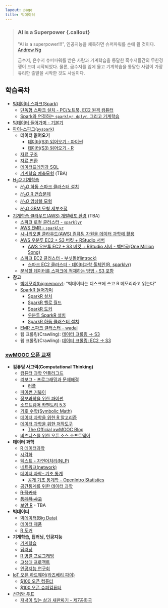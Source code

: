 ```yaml
---
layout: page
title: 빅데이터
---
```


> ### AI is a Superpower {.callout}
>
> "AI is a superpower!!!", 인공지능을 체득하면 슈퍼파워를 손에 쥘 것이다. [Andrew Ng](https://twitter.com/andrewyng/status/728986380638916609)
>
> 금수저, 은수저 슈퍼파워를 받은 사람과 기계학습을 통달한 흑수저들간의 무한경쟁이 드뎌 시작되었다. 물론, 
> 금수저를 입에 물고 기계학습을 통달한 사람이 가장 유리한 출발을 시작한 것도 사실이다.


## 학습목차 

- [빅데이터 스파크(Spark)](bigdata-spark-mooc.html)
    + [단독형 스파크 설치 - PC/노트북, EC2 원격 컴퓨터](ds-sparklyr.html) 
    + [Spark와 연결하는 `sparklyr`, `dplyr`, 그리고 기계학습](ml-sparklyr.html)
- [빅데이터 들어가며 - 기본기](bigdata-pyspark-prerequisite.html)
- [파이-스파크(`pyspark`)](bigdata-pyspark.html)
    + **데이터 읽어오기**
        + [데이터(S3) 읽어오기 - 파이썬](bigdata-pyspark-read-data.html)
        + [데이터(S3) 읽어오기 - R](bigdata-sparklyr-read-data.html)
    + [자료 구조](bigdata-pyspark-data-structure.html)
    + [자료 변환](bigdata-pyspark-data-transformation.html)
    + [데이터프레임과 SQL](bigdata-pyspark-dataframe-sql.html)
    + [기계학습 예측모형](bigdata-pyspark-predictive-model.html) (TBA)
- [$H_2 O$ 기계학습](h20-arch.html)
    + [$H_2 O$ 하둡 스파크 클러스터 설치](ds-h2o-spark-hadoop.html)    
    + [$H_2 O$ R 연습문제](h2o-r-exercise.html)
    + [$H_2 O$ 앙상블 모형](h2o-ensemble-higgs.html)
    + [$H_2 O$ GBM 모형 세부조정](h2o-gbm-titanic.html)
- [기계학습 클라우드(AWS) 개발배포 환경](ml-aws-spark.html) (TBA)
    + [스파크 로컬 클러스터 - `sparklyr`](bigdata-local-sparklyr.html)
    + [AWS EMR - `sparklyr`](bigdata-aws-emr.html)
    + [시나리오별 클라우드(AWS) 컴퓨팅 자원을 데이터 과학에 활용](ml-aws-from-pc.html)
    + [AWS 우분투 EC2 + S3 버킷 + RStudio 서버](ds-aws-rstudio-server.html)
        + [AWS 우분투 EC2 + S3 버킷 + RStudio 서버 - 백만곡(One Million Song)](bigdata-ec2-s3-million-song.html)
    + [스파크 EC2 클러스터 - 부싯돌(flintrock)](ml-aws-ec2-flintrock.html)
        - [스파크 EC2 클러스터 - 데이터과학 툴체인(R, sparklyr)](ml-aws-ec2-flintrock-sparklyr.html)
    + [분석할 데이터를 스파크에 적재하는 방법 - S3 포함](ml-ec2-s3.html)
- **참고**
    - [빅메모리(bigmemory)](bigdata-bigmemeory.html): "빅데이터는 디스크에 쓰고 R 메모리라고 읽는다"
    - [SparkR 들어가며](sparkr-intro.html)
        - [SparkR 설치](spark-hadoop-install.html)
        - [SparkR 헬로 월드](sparkr-hello-world.html)
        - [SparkR 도커](sparkr-docker.html)
        - [우분투 SparkR 설치](sparkr-ubuntu.html)
        - [SparkR 하둡 클러스터 설치](ds-spark-hadoop-install.html)
    - [EMR 스파크 클러스터 - wadal](ml-emr-wadal.html)
    - 웹 크롤링(Crawling): [데이터 크롤링 &rarr; S3](ml-crawling-s3.html)
    - 웹 크롤링(Crawling): [데이터 크롤링: EC2 &rarr; S3](ml-crawling-ec2-s3.html)

### [xwMOOC 오픈 교재](https://statkclee.github.io/xwMOOC/)

- **컴퓨팅 사고력(Computational Thinking)**
    - [컴퓨터 과학 언플러그드](http://statkclee.github.io/unplugged)  
    - [리보그 - 프로그래밍과 문제해결](https://statkclee.github.io/code-perspectives/)  
         - [러플](http://statkclee.github.io/rur-ple/)  
    - [파이썬 거북이](http://swcarpentry.github.io/python-novice-turtles/index-kr.html)  
    - [정보과학을 위한 파이썬](https://statkclee.github.io/pythonlearn-kr/)  
    - [소프트웨어 카펜트리 5.3](http://statkclee.github.io/swcarpentry-version-5-3-new/)
    - [기호 수학(Symbolic Math)](https://statkclee.github.io/symbolic-math/)
    - [데이터 과학을 위한 R 알고리즘](https://statkclee.github.io/r-algorithm/)
    - [데이터 과학을 위한 저작도구](https://statkclee.github.io/ds-authoring/)
        - [The Official xwMOOC Blog](https://xwmooc.netlify.com/)
    - [비즈니스를 위한 오픈 소스 소프트웨어](http://statkclee.github.io/open-source-for-business/)
- **데이터 과학**
    - [R 데이터과학](https://statkclee.github.io/data-science/)
    - [시각화](https://statkclee.github.io/viz/)
    - [텍스트 - 자연어처리(NLP)](https://statkclee.github.io/text/)
    - [네트워크(network)](https://statkclee.github.io/network)
    - [데이터 과학– 기초 통계](https://statkclee.github.io/statistics/)    
        - [공개 기초 통계학 - OpenIntro Statistics](https://statkclee.github.io/openIntro-statistics-bookdown/)
    - [공간통계를 위한 데이터 과학](https://statkclee.github.io/spatial/)
    - [~~R 팩키지~~](http://r-pkgs.xwmooc.org/)
    - [~~통계적 사고~~](http://think-stat.xwmooc.org/)
    - [보안 R](https://statkclee.github.io/security/) - TBA
- **빅데이터**
    - [빅데이터(Big Data)](http://statkclee.github.io/bigdata)
    - [데이터 제품](https://statkclee.github.io/data-product/)
    - [R 도커](http://statkclee.github.io/r-docker/)
- **기계학습, 딥러닝, 인공지능**
    - [기계학습](http://statkclee.github.io/ml)
    - [딥러닝](http://statkclee.github.io/deep-learning)
    - [R 병렬 프로그래밍](http://statkclee.github.io/parallel-r/)
    - [고생대 프로젝트](http://statkclee.github.io/trilobite)
    - [인공지능 연구회](https://statkclee.github.io/ai-lab/)
- [IoT 오픈 하드웨어(라즈베리 파이)](http://statkclee.github.io/raspberry-pi)
    - [$100 오픈 컴퓨터](https://statkclee.github.io/one-page/)   
    - [$100 오픈 슈퍼컴퓨터](https://statkclee.github.io/hpc/)
- [선거와 투표](http://statkclee.github.io/politics)
    - [저녁이 있는 삶과 새판짜기 - 제7공화국](https://statkclee.github.io/hq/)



